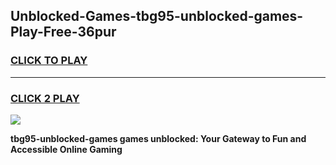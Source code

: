 
## Unblocked-Games-tbg95-unblocked-games-Play-Free-36pur
<h3>
<a href="https://premium76.site?title=tbg95-unblocked-games&ref=21A">CLICK TO PLAY</a></h3>
<hr>

<h3>
<a href="https://premium76.site?title=tbg95-unblocked-games&ref=21A">CLICK 2 PLAY</a>
  
</h3>

<a href="https://premium76.site?title=tbg95-unblocked-games&ref=21A"><img src="https://clearcache.store/games.png"></a>


**tbg95-unblocked-games games unblocked: Your Gateway to Fun and Accessible Online Gaming**
